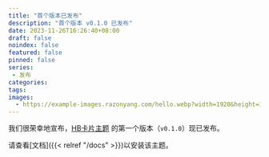 ```yaml
---
title: "首个版本已发布"
description: "首个版本 v0.1.0 已发布"
date: 2023-11-26T16:26:40+08:00
draft: false
noindex: false
featured: false
pinned: false
series:
 - 发布
categories:
tags:
images:
  - https://example-images.razonyang.com/hello.webp?width=1920&height=1280
---
```


我们很荣幸地宣布，[HB卡片主题](https://github.com/hbstack/theme-cards) 的第一个版本（`v0.1.0`）现已发布。

请查看[文档]({{< relref "/docs" >}})以安装该主题。
